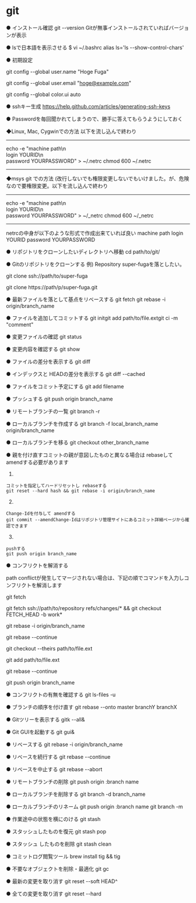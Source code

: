 git
===

● インストール確認
git --version
Gitが無事インストールされていればバージョンが表示

● lsで日本語を表示させる
$ vi ~/.bashrc
alias ls='ls --show-control-chars'

● 初期設定

git config --global user.name "Hoge Fuga"

git config --global user.email
"hoge@example.com"

git config --global color.ui auto

● sshキー生成
https://help.github.com/articles/generating-ssh-keys

● Passwordを毎回聞かれてしまうので、勝手に答えてもらうようにしておく

◆Linux, Mac, Cygwinでの方法  以下を流し込んで終わり
*****
echo -e "machine path\n\
login YOURID\n\
password YOURPASSWORD" > ~/.netrc
chmod 600 ~/.netrc
*****
◆msys git での方法  (改行しないでも権限変更しないでもいけました。が、危険なので要権限変更。以下を流し込んで終わり
*****
echo -e "machine path\n\
login YOURID\n\
password YOURPASSWORD" > ~/_netrc
chmod 600 ~/_netrc
*****
netrcの中身が以下のような形式で作成出来ていれば良い
machine path
login YOURID
password YOURPASSWORD

● リポジトリをクローンしたいディレクトリへ移動
cd path/to/git/

● Gitのリポジトリをクローンする
例) Repository super-fugaを落としたい。

git clone ssh://path/to/super-fuga

git clone https://path/p/super-fuga.git

● 最新ファイルを落として基点をリベースする
git fetch
git rebase -i origin/branch_name

● ファイルを追加してコミットする
git initgit add path/to/file.extgit ci -m "comment"

● 変更ファイルの確認
git status

● 変更内容を確認する
git show

● ファイルの差分を表示する
git diff

● インデックスと HEADの差分を表示する
git diff --cached

● ファイルをコミット予定にする
git add filename

● プッシュする
git push origin branch_name

● リモートブランチの一覧
git branch -r

● ローカルブランチを作成する
git branch -f local_branch_name origin/branch_name

● ローカルブランチを移る
git checkout other_branch_name

● 親を付け直すコミットの親が意図したものと異なる場合は rebaseして amendする必要があります

  01.
    コミットを指定してハードリセットし rebaseする
    git reset --hard hash && git rebase -i origin/branch_name
    
  02.
    Change-Idを付与して amendする
    git commit --amendChange-Idはリポジトリ管理サイトにあるコミット詳細ページから確認できます
    
  03.
    pushする
    git push origin branch_name

● コンフリクトを解消する

path conflictが発生してマージされない場合は、下記の順でコマンドを入力しコンフリクトを解消します

  git fetch
  
  git fetch ssh://path/to/repository refs/changes/* && git checkout FETCH_HEAD -b work*
  
  git rebase -i origin/branch_name
  
  git rebase --continue
  
  git checkout --theirs path/to/file.ext
  
  git add path/to/file.ext
  
  git rebase --continue
  
  git push origin branch_name

● コンフリクトの有無を確認する
git ls-files -u

● ブランチの順序を付け直す
git rebase --onto master branchY branchX

● Gitツリーを表示する
gitk --all&

● Git GUIを起動する
git gui& 

● リベースする
git rebase -i origin/branch_name

● リベースを続行する
git rebase --continue

● リベースを中止する
git rebase --abort

● リモートブランチの削除
git push origin :branch name

● ローカルブランチを削除する
git branch -d branch_name 

● ローカルブランチのリネーム
git push origin :branch name git branch -m

● 作業途中の状態を横にのける
git stash

● スタッシュしたものを復元
git stash pop

● スタッシュ したものを削除
git stash clean

● コミットログ閲覧ツール
brew install tig && tig 

● 不要なオブジェクトを削除・最適化
git gc

● 最新の変更を取り消す
git reset --soft HEAD^

● 全ての変更を取り消す
git reset --hard
